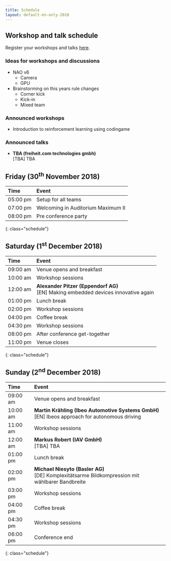 ```yaml
---
title: Schedule
layout: default-en-only-2018
---
```


## Workshop and talk schedule

Register your workshops and talks <a href="https://www.rohow.de/mopad">here</a>.

### Ideas for workshops and discussions  

- NAO v6
  - Camera
  - GPU
- Brainstorming on this years rule changes
  - Corner kick
  - Kick-in
  - Mixed team

### Announced workshops

- Introduction to reinforcement learning using codingame

### Announced talks

* **TBA (freiheit.com technologies gmbh)**  
[TBA] TBA

## Friday (30<sup>th</sup> November 2018)

| Time     | Event                              |
| :------  | :-------                           |
| 05:00 pm | Setup for all teams                |
| 07:00 pm | Welcoming in Auditorium Maximum II |
| 08:00 pm | Pre conference party               |
{: class="schedule"}

## Saturday (1<sup>st</sup> December 2018)

| Time     | Event                                                                                  |
| :------  | :-------                                                                               |
| 09:00 am | Venue opens and breakfast                                                              |
| 10:00 am | Workshop sessions                                                                      |
| 12:00 am | **Alexander Pitzer (Eppendorf AG)** <br> [EN] Making embedded devices innovative again |
| 01:00 pm | Lunch break                                                                            |
| 02:00 pm | Workshop sessions                                                                      |
| 04:00 pm | Coffee break                                                                           |
| 04:30 pm | Workshop sessions                                                                      |
| 08:00 pm | After conference get-together                                                          |
| 11:00 pm | Venue closes                                                                           |
{: class="schedule"}

## Sunday (2<sup>nd</sup> December 2018)

| Time     | Event                                                                                               |
| :------  | :-------                                                                                            |
| 09:00 am | Venue opens and breakfast                                                                           |
| 10:00 am | **Martin Krähling (Ibeo Automotive Systems GmbH)** <br> [EN] Ibeos approach for autonomous driving  |
| 11:00 am | Workshop sessions                                                                                   |
| 12:00 am | **Markus Robert (IAV GmbH)** <br> [TBA] TBA                                                         |
| 01:00 pm | Lunch break                                                                                         |
| 02:00 pm | **Michael Niesyto (Basler AG)** <br> [DE] Komplexitätsarme Bildkompression mit wählbarer Bandbreite |
| 03:00 pm | Workshop sessions                                                                                   |
| 04:00 pm | Coffee break                                                                                        |
| 04:30 pm | Workshop sessions                                                                                   |
| 06:00 pm | Conference end                                                                                      |
{: class="schedule"}
